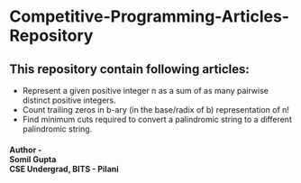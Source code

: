 # Competitive-Programming-Articles-Repository
## This repository contain following articles:
 
* Represent a given positive integer n as a sum of as many pairwise distinct positive integers.
* Count trailing zeros in b-ary (in the base/radix of b) representation of n!
* Find minimum cuts required to convert a palindromic string to a different palindromic string.


#### Author - <br/>Somil Gupta <br/> CSE Undergrad, BITS - Pilani
